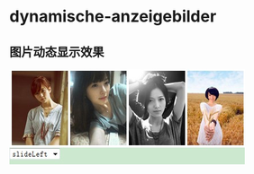 dynamische-anzeigebilder
========================

图片动态显示效果
------------------------


![Image text](https://github.com/jianhuayixiao/dynamische-anzeigebilder/raw/master/img/Beispiel.jpg)



